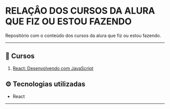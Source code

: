 # RELAÇÂO DOS CURSOS DA ALURA QUE FIZ OU ESTOU FAZENDO

Repositório com o conteúdo dos cursos da alura que fiz ou estou fazendo.

---

## 🚀 Cursos

1.  [React: Desenvolvendo com JavaScript](https://github.com/msjrdev/organo)

## ⚙ Tecnologias utilizadas

- React

---


